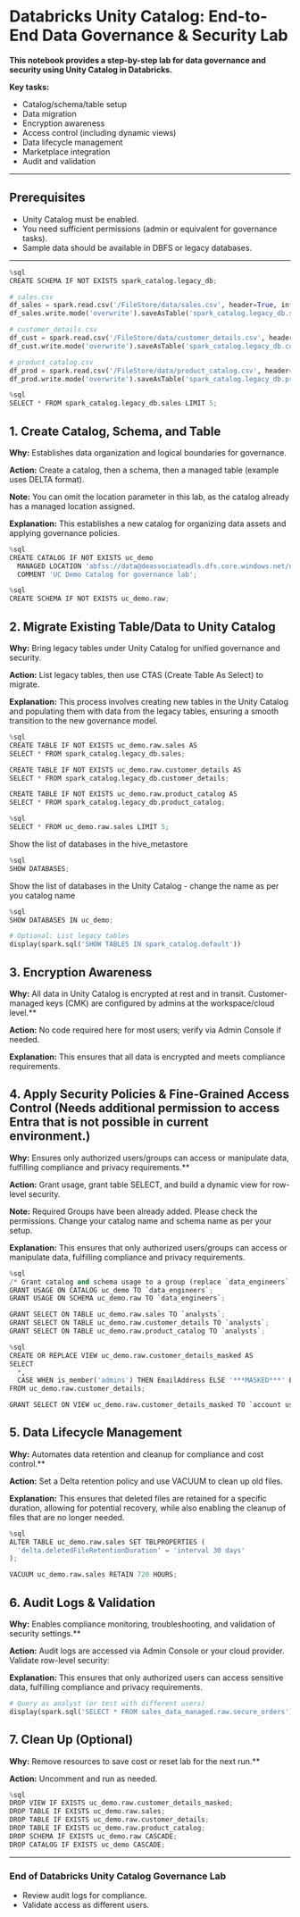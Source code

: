 # Databricks Unity Catalog: End-to-End Data Governance & Security Lab
**This notebook provides a step-by-step lab for data governance and security using Unity Catalog in Databricks.**

**Key tasks:**
- Catalog/schema/table setup
- Data migration
- Encryption awareness
- Access control (including dynamic views)
- Data lifecycle management
- Marketplace integration
- Audit and validation

---
## Prerequisites
- Unity Catalog must be enabled.
- You need sufficient permissions (admin or equivalent for governance tasks).
- Sample data should be available in DBFS or legacy databases.
---

```python
%sql
CREATE SCHEMA IF NOT EXISTS spark_catalog.legacy_db;

```

```python
# sales.csv
df_sales = spark.read.csv('/FileStore/data/sales.csv', header=True, inferSchema=True)
df_sales.write.mode('overwrite').saveAsTable('spark_catalog.legacy_db.sales')

# customer_details.csv
df_cust = spark.read.csv('/FileStore/data/customer_details.csv', header=True, inferSchema=True)
df_cust.write.mode('overwrite').saveAsTable('spark_catalog.legacy_db.customer_details')

# product_catalog.csv
df_prod = spark.read.csv('/FileStore/data/product_catalog.csv', header=True, inferSchema=True)
df_prod.write.mode('overwrite').saveAsTable('spark_catalog.legacy_db.product_catalog')

```

```python
%sql
SELECT * FROM spark_catalog.legacy_db.sales LIMIT 5;

```

## 1. Create Catalog, Schema, and Table
**Why:** Establishes data organization and logical boundaries for governance.

**Action:** Create a catalog, then a schema, then a managed table (example uses DELTA format).

**Note:** You can omit the location parameter in this lab, as the catalog already has a managed location assigned.

**Explanation:** This establishes a new catalog for organizing data assets and applying governance policies.

```python
%sql
CREATE CATALOG IF NOT EXISTS uc_demo
  MANAGED LOCATION 'abfss://data@deassociateadls.dfs.core.windows.net/uc/uc_demo'
  COMMENT 'UC Demo Catalog for governance lab';

```

```python
%sql
CREATE SCHEMA IF NOT EXISTS uc_demo.raw;

```

## 2. Migrate Existing Table/Data to Unity Catalog
**Why:** Bring legacy tables under Unity Catalog for unified governance and security.

**Action:** List legacy tables, then use CTAS (Create Table As Select) to migrate.

**Explanation:** This process involves creating new tables in the Unity Catalog and populating them with data from the legacy tables, ensuring a smooth transition to the new governance model.

```python
%sql
CREATE TABLE IF NOT EXISTS uc_demo.raw.sales AS
SELECT * FROM spark_catalog.legacy_db.sales;

CREATE TABLE IF NOT EXISTS uc_demo.raw.customer_details AS
SELECT * FROM spark_catalog.legacy_db.customer_details;

CREATE TABLE IF NOT EXISTS uc_demo.raw.product_catalog AS
SELECT * FROM spark_catalog.legacy_db.product_catalog;

```

```python
%sql
SELECT * FROM uc_demo.raw.sales LIMIT 5;

```
Show the list of databases in the hive_metastore
```python
%sql
SHOW DATABASES;
```
Show the list of databases in the Unity Catalog - change the name as per you catalog name
```python
%sql
SHOW DATABASES IN uc_demo;
```


```python
# Optional: List legacy tables
display(spark.sql('SHOW TABLES IN spark_catalog.default'))
```

## 3. Encryption Awareness
**Why:** All data in Unity Catalog is encrypted at rest and in transit. Customer-managed keys (CMK) are configured by admins at the workspace/cloud level.**

**Action:** No code required here for most users; verify via Admin Console if needed.

**Explanation:** This ensures that all data is encrypted and meets compliance requirements.

## 4. Apply Security Policies & Fine-Grained Access Control (Needs additional permission to access Entra that is not possible in current environment.)
**Why:** Ensures only authorized users/groups can access or manipulate data, fulfilling compliance and privacy requirements.**

**Action:** Grant usage, grant table SELECT, and build a dynamic view for row-level security.

**Note:** Required Groups have been already added. Please check the permissions. Change your catalog name and schema name as per your setup.

**Explanation:** This ensures that only authorized users/groups can access or manipulate data, fulfilling compliance and privacy requirements.

```python
%sql
/* Grant catalog and schema usage to a group (replace `data_engineers` with your real group)*/
GRANT USAGE ON CATALOG uc_demo TO `data_engineers`;
GRANT USAGE ON SCHEMA uc_demo.raw TO `data_engineers`;

GRANT SELECT ON TABLE uc_demo.raw.sales TO `analysts`;
GRANT SELECT ON TABLE uc_demo.raw.customer_details TO `analysts`;
GRANT SELECT ON TABLE uc_demo.raw.product_catalog TO `analysts`;

```

```python
%sql
CREATE OR REPLACE VIEW uc_demo.raw.customer_details_masked AS
SELECT
  *,
  CASE WHEN is_member('admins') THEN EmailAddress ELSE '***MASKED***' END AS masked_email
FROM uc_demo.raw.customer_details;

GRANT SELECT ON VIEW uc_demo.raw.customer_details_masked TO `account users`;

```

## 5. Data Lifecycle Management
**Why:** Automates data retention and cleanup for compliance and cost control.**

**Action:** Set a Delta retention policy and use VACUUM to clean up old files.

**Explanation:** This ensures that deleted files are retained for a specific duration, allowing for potential recovery, while also enabling the cleanup of files that are no longer needed.

```python
%sql
ALTER TABLE uc_demo.raw.sales SET TBLPROPERTIES (
  'delta.deletedFileRetentionDuration' = 'interval 30 days'
);

VACUUM uc_demo.raw.sales RETAIN 720 HOURS;

```

## 6. Audit Logs & Validation
**Why:** Enables compliance monitoring, troubleshooting, and validation of security settings.**

**Action:** Audit logs are accessed via Admin Console or your cloud provider. Validate row-level security:

**Explanation:** This ensures that only authorized users can access sensitive data, fulfilling compliance and privacy requirements.

```python
# Query as analyst (or test with different users)
display(spark.sql('SELECT * FROM sales_data_managed.raw.secure_orders'))
```

## 7. Clean Up (Optional)
**Why:** Remove resources to save cost or reset lab for the next run.**

**Action:** Uncomment and run as needed.

```python
%sql
DROP VIEW IF EXISTS uc_demo.raw.customer_details_masked;
DROP TABLE IF EXISTS uc_demo.raw.sales;
DROP TABLE IF EXISTS uc_demo.raw.customer_details;
DROP TABLE IF EXISTS uc_demo.raw.product_catalog;
DROP SCHEMA IF EXISTS uc_demo.raw CASCADE;
DROP CATALOG IF EXISTS uc_demo CASCADE;
```

---
### End of Databricks Unity Catalog Governance Lab
- Review audit logs for compliance.
- Validate access as different users.
